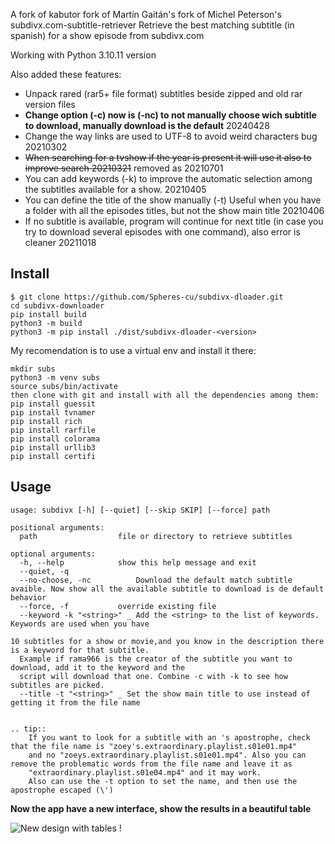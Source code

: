 A fork of kabutor fork of  Martín Gaitán's fork of Michel Peterson's subdivx.com-subtitle-retriever
Retrieve the best matching subtitle (in spanish) for a show episode from subdivx.com

Working with Python 3.10.11 version 

Also added these features:

- Unpack rared (rar5+ file format) subtitles beside zipped and old rar version files
- **Change option (-c)  now is (-nc) to not manually choose wich subtitle to download, manually download is the default** 20240428
- Change the way links are used to UTF-8 to avoid weird characters bug 20210302
- <strike>When searching for a tvshow if the year is present it will use it also to improve search 20210321</strike> removed as 20210701
- You can add keywords (-k) to improve the automatic selection among the subtitles available for a show. 20210405
- You can define the title of the show manually (-t) Useful when you have a folder with all the episodes titles, but not the show main title 20210406
- If no subtitle is available, program will continue for next title (in case you try to download several episodes with one command), also error is cleaner 20211018

Install
-------
```
$ git clone https://github.com/Spheres-cu/subdivx-dloader.git
cd subdivx-downloader
pip install build
python3 -m build
python3 -m pip install ./dist/subdivx-dloader-<version>

```

My recomendation is to use a virtual env and install it there:

```
mkdir subs
python3 -m venv subs
source subs/bin/activate
then clone with git and install with all the dependencies among them:
pip install guessit
pip install tvnamer
pip install rich
pip install rarfile
pip install colorama
pip install urllib3
pip install certifi
```


Usage
-----


```
usage: subdivx [-h] [--quiet] [--skip SKIP] [--force] path

positional arguments:
  path                  file or directory to retrieve subtitles

optional arguments:
  -h, --help            show this help message and exit
  --quiet, -q
  --no-choose, -nc          Download the default match subtitle avaible. Now show all the available subtitle to download is de default behavior
  --force, -f           override existing file
  --keyword -k "<string>" _ Add the <string> to the list of keywords. Keywords are used when you have 

10 subtitles for a show or movie,and you know in the description there is a keyword for that subtitle.
  Example if rama966 is the creator of the subtitle you want to download, add it to the keyword and the 
  script will download that one. Combine -c with -k to see how subtitles are picked. 
  --title -t "<string>" _ Set the show main title to use instead of getting it from the file name


.. tip::
    If you want to look for a subtitle with an 's apostrophe, check that the file name is "zoey's.extraordinary.playlist.s01e01.mp4" 
    and no "zoeys.extraordinary.playlist.s01e01.mp4". Also you can remove the problematic words from the file name and leave it as
    "extraordinary.playlist.s01e04.mp4" and it may work.
    Also can use the -t option to set the name, and then use the apostrophe escaped (\')

```
**Now the app have a new interface, show the results in a beautiful table**

![New design with tables !]()
